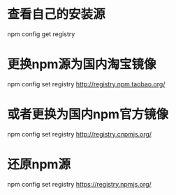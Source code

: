 # 查看自己的安装源
npm config get registry
 
# 更换npm源为国内淘宝镜像
npm config set registry http://registry.npm.taobao.org/
 
# 或者更换为国内npm官方镜像
npm config set registry http://registry.cnpmjs.org/
 
# 还原npm源
npm config set registry https://registry.npmjs.org/